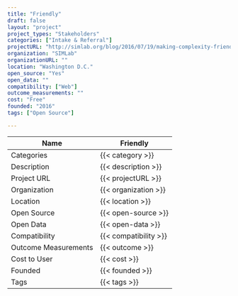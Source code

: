 ```yaml
---
title: "Friendly"
draft: false
layout: "project"
project_types: "Stakeholders"
categories: ["Intake & Referral"]
projectURL: "http://simlab.org/blog/2016/07/19/making-complexity-friendly/"
organization: "SIMLab"
organizationURL: ""
location: "Washington D.C."
open_source: "Yes"
open_data: ""
compatibility: ["Web"]
outcome_measurements: ""
cost: "Free"
founded: "2016"
tags: ["Open Source"]

---
```



Name                    |  Friendly    
------------------------|----
Categories              | {{< category >}} 
Description             | {{< description >}} 
Project URL             | {{< projectURL >}} 
Organization            | {{< organization >}} 
Location                | {{< location >}} 
Open Source             | {{< open-source >}} 
Open Data               | {{< open-data >}} 
Compatibility           | {{< compatibility >}} 
Outcome Measurements    | {{< outcome >}} 
Cost to User            | {{< cost >}} 
Founded                 | {{< founded >}} 
Tags                    | {{< tags >}} 

